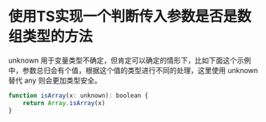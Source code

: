 # 使用TS实现一个判断传入参数是否是数组类型的方法

unknown 用于变量类型不确定，但肯定可以确定的情形下，比如下面这个示例中，参数总归会有个值，根据这个值的类型进行不同的处理，这里使用 unknown 替代 any 则会更加类型安全。

```js
function isArray(x: unknown): boolean {
	return Array.isArray(x)
}

```